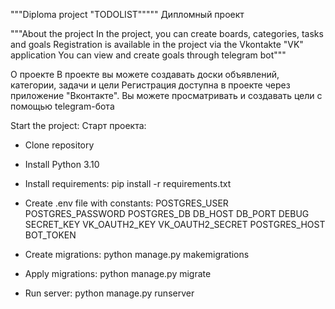 """Diploma project "TODOLIST"""""
Дипломный проект


"""About the project
In the project, you can create boards, categories, tasks and goals
Registration is available in the project via the Vkontakte "VK" application
You can view and create goals through telegram bot"""

О проекте
В проекте вы можете создавать доски объявлений, категории, задачи и цели
Регистрация доступна в проекте через приложение "Вконтакте".
Вы можете просматривать и создавать цели с помощью telegram-бота

Start the project:
Старт проекта:

- Clone repository
- Install Python 3.10

- Install requirements:
pip install -r requirements.txt

- Create .env file with constants:
POSTGRES_USER
POSTGRES_PASSWORD
POSTGRES_DB
DB_HOST
DB_PORT
DEBUG
SECRET_KEY
VK_OAUTH2_KEY
VK_OAUTH2_SECRET
POSTGRES_HOST
BOT_TOKEN

- Create migrations:
python manage.py makemigrations

- Apply migrations:
python manage.py migrate

- Run server:
python manage.py runserver
